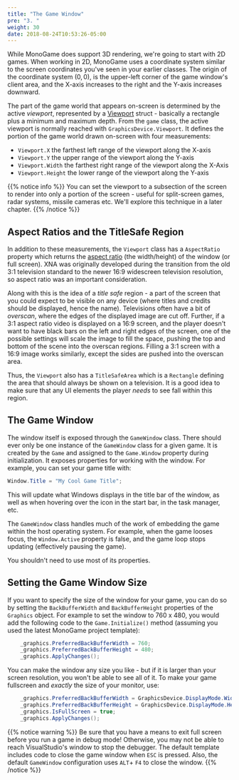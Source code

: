 ```yaml
---
title: "The Game Window"
pre: "3. "
weight: 30
date: 2018-08-24T10:53:26-05:00
---
```


While MonoGame does support 3D rendering, we're going to start with 2D games.  When working in 2D, MonoGame uses a coordinate system similar to the screen coordinates you've seen in your earlier classes.  The origin of the coordinate system $(0, 0)$, is the upper-left corner of the game window's client area, and the X-axis increases to the right and the Y-axis increases downward.  

The part of the game world that appears on-screen is determined by the active _viewport_, represented by a [Viewport](https://docs.monogame.net/api/Microsoft.Xna.Framework.Graphics.Viewport.html) struct - basically a rectangle plus a minimum and maximum depth.  From the `game` class, the active viewport is normally reached with `GraphicsDevice.Viewport`.  It defines the portion of the game world drawn on-screen with four measurements: 

* `Viewport.X` the farthest left range of the viewport along the X-axis
* `Viewport.Y` the upper range of the viewport along the Y-axis
* `Viewport.Width` the farthest right range of the viewport along the X-Axis
* `Viewport.Height` the lower range of the viewport along the Y-axis

{{% notice info %}}
You can set the viewport to a subsection of the screen to render into only a portion of the screen - useful for split-screen games, radar systems, missile cameras etc.  We'll explore this technique in a later chapter.
{{% /notice %}}

## Aspect Ratios and the TitleSafe Region
In addition to these measurements, the `Viewport` class has a `AspectRatio` property which returns the [aspect ratio](https://en.wikipedia.org/wiki/Aspect_ratio_(image)) (the width/height) of the window (or full screen).  XNA was originally developed during the transition from the old 3:1 television standard to the newer 16:9 widescreen television resolution, so aspect ratio was an important consideration.

Along with this is the idea of a _title safe_ region - a part of the screen that you could expect to be visible on any device (where titles and credits should be displayed, hence the name).  Televisions often have a bit of _overscan_, where the edges of the displayed image are cut off.  Further, if a 3:1 aspect ratio video is displayed on a 16:9 screen, and the player doesn't want to have black bars on the left and right edges of the screen, one of the possible settings will scale the image to fill the space, pushing the top and bottom of the scene into the overscan regions.  Filling a 3:1 screen with a 16:9 image works similarly, except the sides are pushed into the overscan area.

Thus, the `Viewport` also has a `TitleSafeArea` which is a `Rectangle` defining the area that should always be shown on a television.  It is a good idea to make sure that any UI elements the player _needs_ to see fall within this region.

## The Game Window
The window itself is exposed through the `GameWindow` class.  There should ever only be one instance of the `GameWindow` class for a given game.  It is created by the `Game` and assigned to the `Game.Window` property during initialization.  It exposes properties for working with the window.  For example, you can set your game title with:

```csharp
Window.Title = "My Cool Game Title";
```

This will update what Windows displays in the title bar of the window, as well as when hovering over the icon in the start bar, in the task manager, etc.

The `GameWindow` class handles much of the work of embedding the game within the host operating system.  For example, when the game looses focus, the `Window.Active` property is false, and the game loop stops updating (effectively pausing the game).  

You shouldn't need to use most of its properties.

## Setting the Game Window Size
If you want to specify the size of the window for your game, you can do so by setting the `BackBufferWidth` and `BackBufferHeight` properties of the `Graphics` object.  For example to set the window to 760 x 480, you would add the following code to the `Game.Initialize()` method (assuming you used the latest MonoGame project template):

```csharp
    _graphics.PreferredBackBufferWidth = 760;
    _graphics.PreferredBackBufferHeight = 480;
    _graphics.ApplyChanges();
```

You can make the window any size you like - but if it is larger than your screen resolution, you won't be able to see all of it.  To make your game fullscreen and _exactly_  the size of your monitor, use:

```csharp
    _graphics.PreferredBackBufferWidth = GraphicsDevice.DisplayMode.Width;
    _graphics.PreferredBackBufferHeight = GraphicsDevice.DisplayMode.Height;
    _graphics.IsFullScreen = true;
    _graphics.ApplyChanges();
```

{{% notice warning %}}
Be sure that you have a means to exit full screen before you run a game in debug mode!  Otherwise, you may not be able to reach VisualStudio's window to stop the debugger.  The default template includes code to close the game window when `ESC` is pressed.  Also, the default `GameWindow` configuration uses `ALT`+ `F4` to close the window.
{{% /notice %}}

